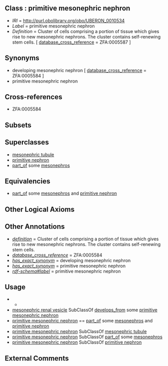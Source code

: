 
## Class : primitive mesonephric nephron

 * *IRI* = http://purl.obolibrary.org/obo/UBERON_0010534
 * *Label* = primitive mesonephric nephron
 * *Definition* = Cluster of cells comprising a portion of tissue which gives rise to new mesonephric nephrons. The cluster contains self-renewing stem cells. [ [database_cross_reference](../../ef/oboInOwl#hasDbXref.md) = ZFA:0005587 ]

## Synonyms

 * developing mesonephric nephron [ [database_cross_reference](../../ef/oboInOwl#hasDbXref.md) = ZFA:0005584 ]
 * primitive mesonephric nephron

## Cross-references

 * ZFA:0005584

## Subsets


## Superclasses

 * [mesonephric tubule](../../UBERON/83/UBERON_0000083.md)
 * [primitive nephron](../../UBERON/32/UBERON_0010532.md)
 * [part_of](../../BFO/50/BFO_0000050.md) some [mesonephros](../../UBERON/80/UBERON_0000080.md)

## Equivalencies

 * [part_of](../../BFO/50/BFO_0000050.md) some [mesonephros](../../UBERON/80/UBERON_0000080.md) and [primitive nephron](../../UBERON/32/UBERON_0010532.md)

## Other Logical Axioms


## Other Annotations

 * *[definition](../../IAO/15/IAO_0000115.md)* = Cluster of cells comprising a portion of tissue which gives rise to new mesonephric nephrons. The cluster contains self-renewing stem cells.
 * *[database_cross_reference](../../ef/oboInOwl#hasDbXref.md)* = ZFA:0005584
 * *[has_exact_synonym](../../ym/oboInOwl#hasExactSynonym.md)* = developing mesonephric nephron
 * *[has_exact_synonym](../../ym/oboInOwl#hasExactSynonym.md)* = primitive mesonephric nephron
 * *[rdf-schema#label](../../el/rdf-schema#label.md)* = primitive mesonephric nephron

## Usage

 * -
 * [mesonephric renal vesicle](../../UBERON/31/UBERON_0005331.md) SubClassOf [develops_from](../../RO/02/RO_0002202.md) some [primitive mesonephric nephron](../../UBERON/34/UBERON_0010534.md)
 * [primitive mesonephric nephron](../../UBERON/34/UBERON_0010534.md) == [part_of](../../BFO/50/BFO_0000050.md) some [mesonephros](../../UBERON/80/UBERON_0000080.md) and [primitive nephron](../../UBERON/32/UBERON_0010532.md)
 * [primitive mesonephric nephron](../../UBERON/34/UBERON_0010534.md) SubClassOf [mesonephric tubule](../../UBERON/83/UBERON_0000083.md)
 * [primitive mesonephric nephron](../../UBERON/34/UBERON_0010534.md) SubClassOf [part_of](../../BFO/50/BFO_0000050.md) some [mesonephros](../../UBERON/80/UBERON_0000080.md)
 * [primitive mesonephric nephron](../../UBERON/34/UBERON_0010534.md) SubClassOf [primitive nephron](../../UBERON/32/UBERON_0010532.md)

## External Comments

